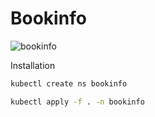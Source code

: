 # Bookinfo

![bookinfo](https://istio.io/latest/docs/examples/bookinfo/noistio.svg)

Installation

```bash
kubectl create ns bookinfo
```

```bash
kubectl apply -f . -n bookinfo
```
